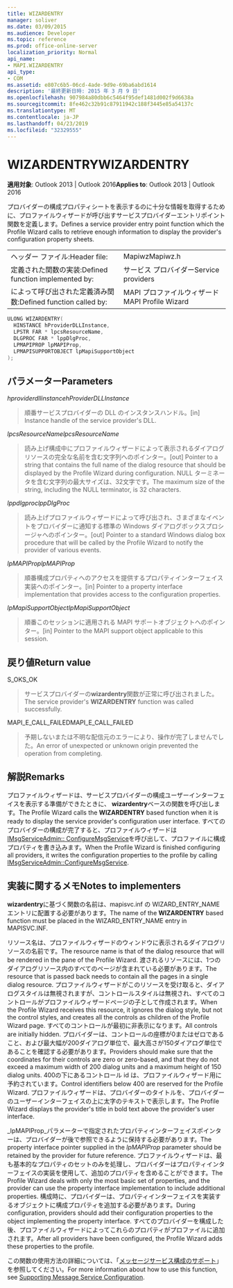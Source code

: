 ```yaml
---
title: WIZARDENTRY
manager: soliver
ms.date: 03/09/2015
ms.audience: Developer
ms.topic: reference
ms.prod: office-online-server
localization_priority: Normal
api_name:
- MAPI.WIZARDENTRY
api_type:
- COM
ms.assetid: e807c6b5-06cd-4ade-9d9e-69ba6abd1614
description: '最終更新日時: 2015 年 3 月 9 日'
ms.openlocfilehash: 907984a80dbb6c5464f95def1481d002f9d6638a
ms.sourcegitcommit: 8fe462c32b91c87911942c188f3445e85a54137c
ms.translationtype: MT
ms.contentlocale: ja-JP
ms.lasthandoff: 04/23/2019
ms.locfileid: "32329555"
---
```

# <a name="wizardentry"></a><span data-ttu-id="46cc6-103">WIZARDENTRY</span><span class="sxs-lookup"><span data-stu-id="46cc6-103">WIZARDENTRY</span></span>

  
  
<span data-ttu-id="46cc6-104">**適用対象**: Outlook 2013 | Outlook 2016</span><span class="sxs-lookup"><span data-stu-id="46cc6-104">**Applies to**: Outlook 2013 | Outlook 2016</span></span> 
  
<span data-ttu-id="46cc6-105">プロバイダーの構成プロパティシートを表示するのに十分な情報を取得するために、プロファイルウィザードが呼び出すサービスプロバイダーエントリポイント関数を定義します。</span><span class="sxs-lookup"><span data-stu-id="46cc6-105">Defines a service provider entry point function which the Profile Wizard calls to retrieve enough information to display the provider's configuration property sheets.</span></span> 
  
|||
|:-----|:-----|
|<span data-ttu-id="46cc6-106">ヘッダー ファイル:</span><span class="sxs-lookup"><span data-stu-id="46cc6-106">Header file:</span></span>  <br/> |<span data-ttu-id="46cc6-107">Mapiwz</span><span class="sxs-lookup"><span data-stu-id="46cc6-107">Mapiwz.h</span></span>  <br/> |
|<span data-ttu-id="46cc6-108">定義された関数の実装:</span><span class="sxs-lookup"><span data-stu-id="46cc6-108">Defined function implemented by:</span></span>  <br/> |<span data-ttu-id="46cc6-109">サービス プロバイダー</span><span class="sxs-lookup"><span data-stu-id="46cc6-109">Service providers</span></span>  <br/> |
|<span data-ttu-id="46cc6-110">によって呼び出された定義済み関数:</span><span class="sxs-lookup"><span data-stu-id="46cc6-110">Defined function called by:</span></span>  <br/> |<span data-ttu-id="46cc6-111">MAPI プロファイルウィザード</span><span class="sxs-lookup"><span data-stu-id="46cc6-111">MAPI Profile Wizard</span></span>  <br/> |
   
```cpp
ULONG WIZARDENTRY(
  HINSTANCE hProviderDLLInstance,
  LPSTR FAR * lpcsResourceName,
  DLGPROC FAR * lppDlgProc,
  LPMAPIPROP lpMAPIProp,
  LPMAPISUPPORTOBJECT lpMapiSupportObject
);
```

## <a name="parameters"></a><span data-ttu-id="46cc6-112">パラメーター</span><span class="sxs-lookup"><span data-stu-id="46cc6-112">Parameters</span></span>

 <span data-ttu-id="46cc6-113">_hproviderdllinstance_</span><span class="sxs-lookup"><span data-stu-id="46cc6-113">_hProviderDLLInstance_</span></span>
  
> <span data-ttu-id="46cc6-114">順番サービスプロバイダーの DLL のインスタンスハンドル。</span><span class="sxs-lookup"><span data-stu-id="46cc6-114">[in] Instance handle of the service provider's DLL.</span></span> 
    
 <span data-ttu-id="46cc6-115">_lpcsResourceName_</span><span class="sxs-lookup"><span data-stu-id="46cc6-115">_lpcsResourceName_</span></span>
  
> <span data-ttu-id="46cc6-116">読み上げ構成中にプロファイルウィザードによって表示されるダイアログリソースの完全な名前を含む文字列へのポインター。</span><span class="sxs-lookup"><span data-stu-id="46cc6-116">[out] Pointer to a string that contains the full name of the dialog resource that should be displayed by the Profile Wizard during configuration.</span></span> <span data-ttu-id="46cc6-117">NULL ターミネータを含む文字列の最大サイズは、32文字です。</span><span class="sxs-lookup"><span data-stu-id="46cc6-117">The maximum size of the string, including the NULL terminator, is 32 characters.</span></span> 
    
 <span data-ttu-id="46cc6-118">_lppdlgproc_</span><span class="sxs-lookup"><span data-stu-id="46cc6-118">_lppDlgProc_</span></span>
  
> <span data-ttu-id="46cc6-119">読み上げプロファイルウィザードによって呼び出され、さまざまなイベントをプロバイダーに通知する標準の Windows ダイアログボックスプロシージャへのポインター。</span><span class="sxs-lookup"><span data-stu-id="46cc6-119">[out] Pointer to a standard Windows dialog box procedure that will be called by the Profile Wizard to notify the provider of various events.</span></span> 
    
 <span data-ttu-id="46cc6-120">_lpMAPIProp_</span><span class="sxs-lookup"><span data-stu-id="46cc6-120">_lpMAPIProp_</span></span>
  
> <span data-ttu-id="46cc6-121">順番構成プロパティへのアクセスを提供するプロパティインターフェイス実装へのポインター。</span><span class="sxs-lookup"><span data-stu-id="46cc6-121">[in] Pointer to a property interface implementation that provides access to the configuration properties.</span></span> 
    
 <span data-ttu-id="46cc6-122">_lpMapiSupportObject_</span><span class="sxs-lookup"><span data-stu-id="46cc6-122">_lpMapiSupportObject_</span></span>
  
> <span data-ttu-id="46cc6-123">順番このセッションに適用される MAPI サポートオブジェクトへのポインター。</span><span class="sxs-lookup"><span data-stu-id="46cc6-123">[in] Pointer to the MAPI support object applicable to this session.</span></span>
    
## <a name="return-value"></a><span data-ttu-id="46cc6-124">戻り値</span><span class="sxs-lookup"><span data-stu-id="46cc6-124">Return value</span></span>

<span data-ttu-id="46cc6-125">S_OK</span><span class="sxs-lookup"><span data-stu-id="46cc6-125">S_OK</span></span> 
  
> <span data-ttu-id="46cc6-126">サービスプロバイダーの**wizardentry**関数が正常に呼び出されました。</span><span class="sxs-lookup"><span data-stu-id="46cc6-126">The service provider's **WIZARDENTRY** function was called successfully.</span></span> 
    
<span data-ttu-id="46cc6-127">MAPI_E_CALL_FAILED</span><span class="sxs-lookup"><span data-stu-id="46cc6-127">MAPI_E_CALL_FAILED</span></span> 
  
> <span data-ttu-id="46cc6-128">予期しないまたは不明な配信元のエラーにより、操作が完了しませんでした。</span><span class="sxs-lookup"><span data-stu-id="46cc6-128">An error of unexpected or unknown origin prevented the operation from completing.</span></span>
    
## <a name="remarks"></a><span data-ttu-id="46cc6-129">解説</span><span class="sxs-lookup"><span data-stu-id="46cc6-129">Remarks</span></span>

<span data-ttu-id="46cc6-130">プロファイルウィザードは、サービスプロバイダーの構成ユーザーインターフェイスを表示する準備ができたときに、 **wizardentry**ベースの関数を呼び出します。</span><span class="sxs-lookup"><span data-stu-id="46cc6-130">The Profile Wizard calls the **WIZARDENTRY** based function when it is ready to display the service provider's configuration user interface.</span></span> <span data-ttu-id="46cc6-131">すべてのプロバイダーの構成が完了すると、プロファイルウィザードは[IMsgServiceAdmin:: ConfigureMsgService](imsgserviceadmin-configuremsgservice.md)を呼び出して、プロファイルに構成プロパティを書き込みます。</span><span class="sxs-lookup"><span data-stu-id="46cc6-131">When the Profile Wizard is finished configuring all providers, it writes the configuration properties to the profile by calling [IMsgServiceAdmin::ConfigureMsgService](imsgserviceadmin-configuremsgservice.md).</span></span> 
  
## <a name="notes-to-implementers"></a><span data-ttu-id="46cc6-132">実装に関するメモ</span><span class="sxs-lookup"><span data-stu-id="46cc6-132">Notes to implementers</span></span>

<span data-ttu-id="46cc6-133">**wizardentry**に基づく関数の名前は、mapisvc.inf の WIZARD_ENTRY_NAME エントリに配置する必要があります。</span><span class="sxs-lookup"><span data-stu-id="46cc6-133">The name of the **WIZARDENTRY** based function must be placed in the WIZARD_ENTRY_NAME entry in MAPISVC.INF.</span></span> 
  
<span data-ttu-id="46cc6-134">リソース名は、プロファイルウィザードのウィンドウに表示されるダイアログリソースの名前です。</span><span class="sxs-lookup"><span data-stu-id="46cc6-134">The resource name is that of the dialog resource that will be rendered in the pane of the Profile Wizard.</span></span> <span data-ttu-id="46cc6-135">渡されるリソースには、1つのダイアログリソース内のすべてのページが含まれている必要があります。</span><span class="sxs-lookup"><span data-stu-id="46cc6-135">The resource that is passed back needs to contain all the pages in a single dialog resource.</span></span> <span data-ttu-id="46cc6-136">プロファイルウィザードがこのリソースを受け取ると、ダイアログスタイルは無視されますが、コントロールスタイルは無視され、すべてのコントロールがプロファイルウィザードページの子として作成されます。</span><span class="sxs-lookup"><span data-stu-id="46cc6-136">When the Profile Wizard receives this resource, it ignores the dialog style, but not the control styles, and creates all the controls as children of the Profile Wizard page.</span></span> <span data-ttu-id="46cc6-137">すべてのコントロールが最初に非表示になります。</span><span class="sxs-lookup"><span data-stu-id="46cc6-137">All controls are initially hidden.</span></span> <span data-ttu-id="46cc6-138">プロバイダーは、コントロールの座標が0またはゼロであること、および最大幅が200ダイアログ単位で、最大高さが150ダイアログ単位であることを確認する必要があります。</span><span class="sxs-lookup"><span data-stu-id="46cc6-138">Providers should make sure that the coordinates for their controls are zero or zero-based, and that they do not exceed a maximum width of 200 dialog units and a maximum height of 150 dialog units.</span></span> <span data-ttu-id="46cc6-139">400の下にあるコントロール id は、プロファイルウィザード用に予約されています。</span><span class="sxs-lookup"><span data-stu-id="46cc6-139">Control identifiers below 400 are reserved for the Profile Wizard.</span></span> <span data-ttu-id="46cc6-140">プロファイルウィザードは、プロバイダーのタイトルを、プロバイダーのユーザーインターフェイスの上に太字のテキストで表示します。</span><span class="sxs-lookup"><span data-stu-id="46cc6-140">The Profile Wizard displays the provider's title in bold text above the provider's user interface.</span></span> 
  
<span data-ttu-id="46cc6-141">_lpMAPIProp_パラメーターで指定されたプロパティインターフェイスポインターは、プロバイダーが後で参照できるように保持する必要があります。</span><span class="sxs-lookup"><span data-stu-id="46cc6-141">The property interface pointer supplied in the  _lpMAPIProp_ parameter should be retained by the provider for future reference.</span></span> <span data-ttu-id="46cc6-142">プロファイルウィザードは、最も基本的なプロパティのセットのみを処理し、プロバイダーはプロパティインターフェイスの実装を使用して、追加のプロパティを含めることができます。</span><span class="sxs-lookup"><span data-stu-id="46cc6-142">The Profile Wizard deals with only the most basic set of properties, and the provider can use the property interface implementation to include additional properties.</span></span> <span data-ttu-id="46cc6-143">構成時に、プロバイダーは、プロパティインターフェイスを実装するオブジェクトに構成プロパティを追加する必要があります。</span><span class="sxs-lookup"><span data-stu-id="46cc6-143">During configuration, providers should add their configuration properties to the object implementing the property interface.</span></span> <span data-ttu-id="46cc6-144">すべてのプロバイダーを構成した後、プロファイルウィザードによってこれらのプロパティがプロファイルに追加されます。</span><span class="sxs-lookup"><span data-stu-id="46cc6-144">After all providers have been configured, the Profile Wizard adds these properties to the profile.</span></span> 
  
<span data-ttu-id="46cc6-145">この関数の使用方法の詳細については、「[メッセージサービス構成のサポート](supporting-message-service-configuration.md)」を参照してください。</span><span class="sxs-lookup"><span data-stu-id="46cc6-145">For more information about how to use this function, see [Supporting Message Service Configuration](supporting-message-service-configuration.md).</span></span> 
  

